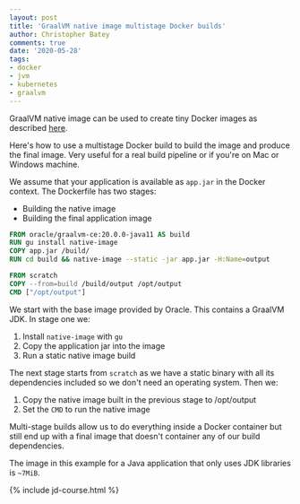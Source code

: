 ```yaml
---
layout: post
title: 'GraalVM native image multistage Docker builds'
author: Christopher Batey
comments: true
date: '2020-05-28'
tags:
- docker 
- jvm 
- kubernetes
- graalvm
---
```


GraalVM native image can be used to create tiny Docker images as described [here](graalvm-docker-small-images.html).

Here's how to use a multistage Docker build to build the image and produce the final image.
Very useful for a real build pipeline or if you're on Mac or Windows machine.

We assume that your application is available as `app.jar` in the Docker context.
The Dockerfile has two stages:
 - Building the native image
 - Building the final application image

```dockerfile
FROM oracle/graalvm-ce:20.0.0-java11 AS build
RUN gu install native-image
COPY app.jar /build/
RUN cd build && native-image --static -jar app.jar -H:Name=output

FROM scratch
COPY --from=build /build/output /opt/output
CMD ["/opt/output"]
```

We start with the base image provided by Oracle. This contains a GraalVM JDK. In stage one we:
1. Install `native-image` with `gu`
1. Copy the application jar into the image
1. Run a static native image build

The next stage starts from `scratch` as we have a static binary with all its dependencies included so we don't
need an operating system. Then we:
1. Copy the native image built in the previous stage to /opt/output
1. Set the `CMD` to run the native image

Multi-stage builds allow us to do everything inside a Docker container but still end up with a final image that
doesn't container any of our build dependencies.

The image in this example for a Java application that only uses JDK libraries is `~7MiB`.

{% include jd-course.html %}

